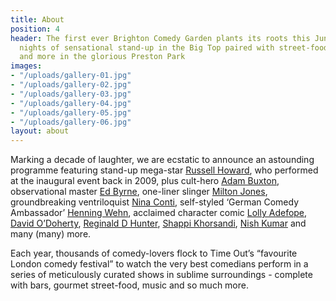 ```yaml
---
title: About
position: 4
header: The first ever Brighton Comedy Garden plants its roots this June with five
  nights of sensational stand-up in the Big Top paired with street-food, craft beers
  and more in the glorious Preston Park
images:
- "/uploads/gallery-01.jpg"
- "/uploads/gallery-02.jpg"
- "/uploads/gallery-03.jpg"
- "/uploads/gallery-04.jpg"
- "/uploads/gallery-05.jpg"
- "/uploads/gallery-06.jpg"
layout: about
---
```


Marking a decade of laughter, we are ecstatic to announce an astounding programme featuring stand-up mega-star [Russell Howard](/line-up/sunday-late/), who performed at the inaugural event back in 2009, plus cult-hero [Adam Buxton](/line-up/sunday-early/), observational master [Ed Byrne](/line-up/saturday-mid/), one-liner slinger [Milton Jones](/line-up/saturday-early/), groundbreaking ventriloquist [Nina Conti](/line-up/saturday-mid/), self-styled ‘German Comedy Ambassador’ [Henning Wehn](/line-up/sunday-mid/), acclaimed character comic [Lolly Adefope](/line-up/thursday/), [David O’Doherty](/line-up/friday/), [Reginald D Hunter](/line-up/saturday-late/), [Shappi Khorsandi](/line-up/saturday-early/), [Nish Kumar](/line-up/thursday/) and many (many) more.

Each year, thousands of comedy-lovers flock to Time Out’s “favourite London comedy festival” to watch the very best comedians perform in a series of meticulously curated shows in sublime surroundings - complete with bars, gourmet street-food, music and so much more.